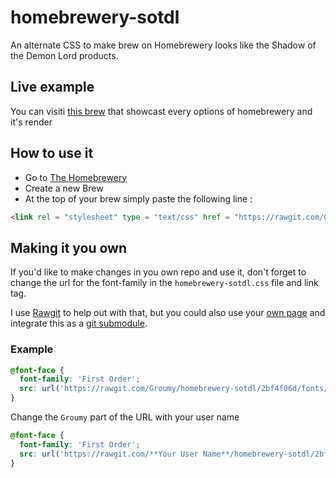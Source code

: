 # homebrewery-sotdl
An alternate CSS to make brew on Homebrewery looks like the Shadow of the Demon Lord products.

## Live example

You can visiti [this brew](http://homebrewery.naturalcrit.com/share/B1VyWCzhg) that showcast every options of homebrewery and it's render


## How to use it
* Go to [The Homebrewery](http://homebrewery.naturalcrit.com/)
* Create a new Brew
* At the top of your brew simply paste the following line : 
``` html
<link rel = "stylesheet" type = "text/css" href = "https://rawgit.com/Groumy/homebrewery-sotdl/master/homebrewery-sotdl.css" />
```

## Making it you own
If you'd like to make changes in you own repo and use it, don't forget to change the url for the font-family in the `homebrewery-sotdl.css` file and link tag.

I use [Rawgit](https://rawgit.com/) to help out with that, but you could also use your [own page](https://pages.github.com/) and integrate this as a [git submodule](https://github.com/blog/2104-working-with-submodules).

### Example 
``` css
@font-face {
  font-family: 'First Order';
  src: url('https://rawgit.com/Groumy/homebrewery-sotdl/2bf4f06d/fonts/firstv2.ttf?raw=true')
}
```
Change the `Groumy` part of the URL with your user name
``` css
@font-face {
  font-family: 'First Order';
  src: url('https://rawgit.com/**Your User Name**/homebrewery-sotdl/2bf4f06d/fonts/firstv2.ttf?raw=true')
}
```
